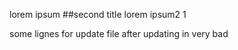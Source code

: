 lorem ipsum 
##second title
lorem ipsum2 1



some lignes for update file after updating in very bad 